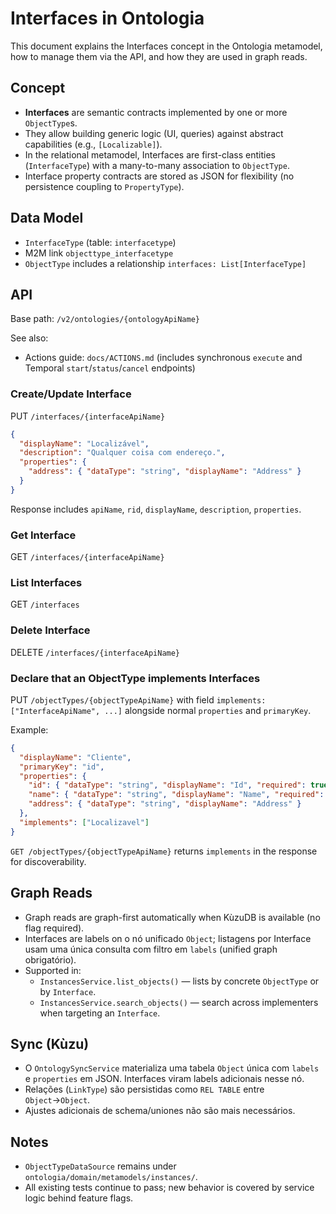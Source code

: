# Interfaces in Ontologia

This document explains the Interfaces concept in the Ontologia metamodel, how to manage them via the API, and how they are used in graph reads.

## Concept

- **Interfaces** are semantic contracts implemented by one or more `ObjectType`s.
- They allow building generic logic (UI, queries) against abstract capabilities (e.g., `[Localizable]`).
- In the relational metamodel, Interfaces are first-class entities (`InterfaceType`) with a many-to-many association to `ObjectType`.
- Interface property contracts are stored as JSON for flexibility (no persistence coupling to `PropertyType`).

## Data Model

- `InterfaceType` (table: `interfacetype`)
- M2M link `objecttype_interfacetype`
- `ObjectType` includes a relationship `interfaces: List[InterfaceType]`

## API

Base path: `/v2/ontologies/{ontologyApiName}`

See also:

- Actions guide: `docs/ACTIONS.md` (includes synchronous `execute` and Temporal `start`/`status`/`cancel` endpoints)

### Create/Update Interface

PUT `/interfaces/{interfaceApiName}`

```json
{
  "displayName": "Localizável",
  "description": "Qualquer coisa com endereço.",
  "properties": {
    "address": { "dataType": "string", "displayName": "Address" }
  }
}
```

Response includes `apiName`, `rid`, `displayName`, `description`, `properties`.

### Get Interface

GET `/interfaces/{interfaceApiName}`

### List Interfaces

GET `/interfaces`

### Delete Interface

DELETE `/interfaces/{interfaceApiName}`

### Declare that an ObjectType implements Interfaces

PUT `/objectTypes/{objectTypeApiName}` with field `implements: ["InterfaceApiName", ...]` alongside normal `properties` and `primaryKey`.

Example:

```json
{
  "displayName": "Cliente",
  "primaryKey": "id",
  "properties": {
    "id": { "dataType": "string", "displayName": "Id", "required": true },
    "name": { "dataType": "string", "displayName": "Name", "required": true },
    "address": { "dataType": "string", "displayName": "Address" }
  },
  "implements": ["Localizavel"]
}
```

`GET /objectTypes/{objectTypeApiName}` returns `implements` in the response for discoverability.

## Graph Reads

- Graph reads are graph-first automatically when KùzuDB is available (no flag required).
- Interfaces are labels on o nó unificado `Object`; listagens por Interface usam uma única consulta com filtro em `labels` (unified graph obrigatório).
- Supported in:
  - `InstancesService.list_objects()` — lists by concrete `ObjectType` or by `Interface`.
  - `InstancesService.search_objects()` — search across implementers when targeting an `Interface`.

## Sync (Kùzu)

- O `OntologySyncService` materializa uma tabela `Object` única com `labels` e `properties` em JSON. Interfaces viram labels adicionais nesse nó.
- Relações (`LinkType`) são persistidas como `REL TABLE` entre `Object`→`Object`.
- Ajustes adicionais de schema/uniones não são mais necessários.

## Notes

- `ObjectTypeDataSource` remains under `ontologia/domain/metamodels/instances/`.
- All existing tests continue to pass; new behavior is covered by service logic behind feature flags.
